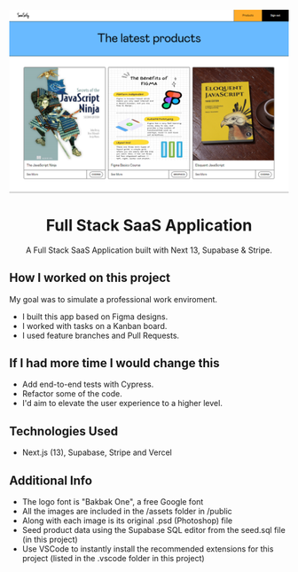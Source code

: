<p align="center">
    <img alt="typing test screenshot" src="https://github.com/Vargriym/full-stack-saas-app/blob/master/Project%20screenshot.png">
    <h1 align="center">Full Stack SaaS Application</h1>
  </a>
</p>

<p align="center">
  A Full Stack SaaS Application built with Next 13, Supabase & Stripe.
</p>

## How I worked on this project

My goal was to simulate a professional work enviroment.

- I built this app based on Figma designs.
- I worked with tasks on a Kanban board.
- I used feature branches and Pull Requests.
  

## If I had more time I would change this

- Add end-to-end tests with Cypress.
- Refactor some of the code.
- I'd aim to elevate the user experience to a higher level.


## Technologies Used

- Next.js (13), Supabase, Stripe and Vercel


## Additional Info

- The logo font is "Bakbak One", a free Google font
- All the images are included in the /assets folder in /public
- Along with each image is its original .psd (Photoshop) file
- Seed product data using the Supabase SQL editor from the seed.sql file (in this project)
- Use VSCode to instantly install the recommended extensions for this project (listed in the .vscode folder in this project)
